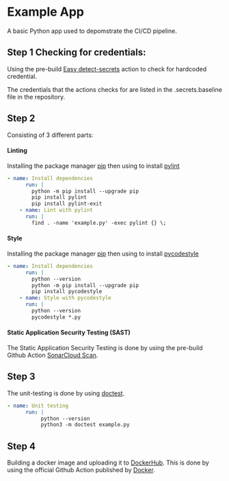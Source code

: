 # Example App

A basic Python app used to depomstrate the CI/CD pipeline.

## Step 1 Checking for credentials:

Using the pre-build [Easy detect-secrets](https://github.com/marketplace/actions/easy-detect-secrets) action to check for hardcoded credential.

The credentials that the actions checks for are listed in the .secrets.baseline file in the repository.

## Step 2

Consisting of 3 different parts:

#### Linting 

Installing the package manager [pip](https://pip.pypa.io/en/stable/) then using to install [pylint](https://pylint.org/)

```yaml
- name: Install dependencies
      run: |
        python -m pip install --upgrade pip
        pip install pylint
        pip install pylint-exit
    - name: Lint with pylint
      run: |
        find . -name 'example.py' -exec pylint {} \;
```

#### Style

Installing the package manager [pip](https://pip.pypa.io/en/stable/) then using to install [pycodestyle](https://pypi.org/project/pycodestyle/)

```yaml
- name: Install dependencies
      run: |
        python --version
        python -m pip install --upgrade pip
        pip install pycodestyle
    - name: Style with pycodestyle
      run: |
        python --version
        pycodestyle *.py
```

#### Static Application Security Testing (SAST)

The Static Application Security Testing is done by using the pre-build Github Action [SonarCloud Scan](https://github.com/marketplace/actions/sonarcloud-scan).

## Step 3

The unit-testing is done by using [doctest](https://docs.python.org/3/library/doctest.html).

```yaml
- name: Unit testing
      run: |
           python --version 
           python3 -m doctest example.py
```

## Step 4

Building a docker image and uploading it to [DockerHub](https://hub.docker.com/). This is done by using the official Github Action published by [Docker](https://github.com/marketplace/actions/build-and-push-docker-images).




